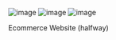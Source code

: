 ![image](https://github.com/AbdulRehman775/E-Commerce/assets/98874867/262a42ae-d774-4590-a745-9c1537f302ff)
![image](https://github.com/AbdulRehman775/E-Commerce/assets/98874867/7abdb7ca-171b-44dc-878e-a45bc693a11a)
![image](https://github.com/AbdulRehman775/E-Commerce/assets/98874867/9ea86928-c9ab-4482-8271-ca8f4a58d293)


Ecommerce Website (halfway)
